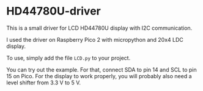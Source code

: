 # HD44780U-driver

This is a small driver for LCD HD44780U display with I2C communication.

I used the driver on Raspberry Pico 2 with micropython and 20x4 LDC display.

To use, simply add the file `LCD.py` to your project.

You can try out the example. For that, connect SDA to pin 14 and SCL to pin 15 on Pico.
For the display to work properly, you will probably also need a level shifter from 3.3 V to 5 V.